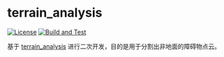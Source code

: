 # terrain_analysis

[![License](https://img.shields.io/badge/License-Apache%202.0-blue.svg)](https://opensource.org/licenses/Apache-2.0)
[![Build and Test](https://github.com/SMBU-PolarBear-Robotics-Team/terrain_analysis/actions/workflows/ci.yml/badge.svg)](https://github.com/SMBU-PolarBear-Robotics-Team/terrain_analysis/actions/workflows/ci.yml/badge.svg)

基于 [terrain_analysis](https://github.com/jizhang-cmu/autonomy_stack_mecanum_wheel_platform/tree/2222f81a0157d85a4a880f9f6d6d284ae080ccb1/src/base_autonomy/terrain_analysis) 进行二次开发，目的是用于分割出非地面的障碍物点云。
